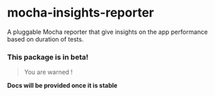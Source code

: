 # mocha-insights-reporter
A pluggable Mocha reporter that give insights on the app performance based on duration of tests.

### This package is in beta!
> You are warned !

**Docs will be provided once it is stable**
